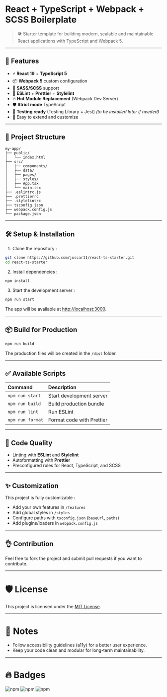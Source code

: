 # React + TypeScript + Webpack + SCSS Boilerplate

> 🛠️ Starter template for building modern, scalable and maintainable React applications with TypeScript and Webpack 5.

---

## 🚀 Features

- ⚡ **React 19** + **TypeScript 5**
- 📦 **Webpack 5** custom configuration
- 🎨 **SASS/SCSS** support
- 🧹 **ESLint** + **Prettier** + **Stylelint**
- 🔥 **Hot Module Replacement** (Webpack Dev Server)
- 🛡️ **Strict mode** TypeScript
- 🧪 **Testing ready** (Testing Library + Jest) *(to be installed later if needed)*
- 📄 Easy to extend and customize

---

## 📂 Project Structure

```
my-app/
├── public/
│   └── index.html
├── src/
│   ├── components/
│   ├── data/
│   ├── pages/
│   ├── styles/
│   ├── App.tsx
│   └── main.tsx
├── .eslintrc.js
├── .prettierrc
├── .stylelintrc
├── tsconfig.json
├── webpack.config.js
└── package.json
```

---

## 🛠️ Setup & Installation

1. Clone the repository :

```bash
git clone https://github.com/joscar11/react-ts-starter.git
cd react-ts-starter
```

2. Install dependencies :

```bash
npm install
```

3. Start the development server :

```bash
npm run start
```

The app will be available at [http://localhost:3000](http://localhost:3000).

---

## 📦 Build for Production

```bash
npm run build
```

The production files will be created in the `/dist` folder.

---

## ✅ Available Scripts

| Command | Description |
|:---|:---|
| `npm run start` | Start development server |
| `npm run build` | Build production bundle |
| `npm run lint` | Run ESLint |
| `npm run format` | Format code with Prettier |

---

## 🥩 Code Quality

- Linting with **ESLint** and **Stylelint**
- Autoformatting with **Prettier**
- Preconfigured rules for React, TypeScript, and SCSS

---

## ✨ Customization

This project is fully customizable :
- Add your own features in `/features`
- Add global styles in `/styles`
- Configure paths with `tsconfig.json` (`baseUrl`, `paths`)
- Add plugins/loaders in `webpack.config.js`

---

## 👌 Contribution

Feel free to fork the project and submit pull requests if you want to contribute.

---

# 🛡️ License

This project is licensed under the [MIT License](LICENSE).

---

# 📢 Notes

- Follow accessibility guidelines (a11y) for a better user experience.
- Keep your code clean and modular for long-term maintainability.

---

# 🔥 Badges

![npm](https://img.shields.io/badge/react-19.1.2-blue)
![npm](https://img.shields.io/badge/typescript-5.8.3-blue)
![npm](https://img.shields.io/badge/webpack-5.99.7-blue)

